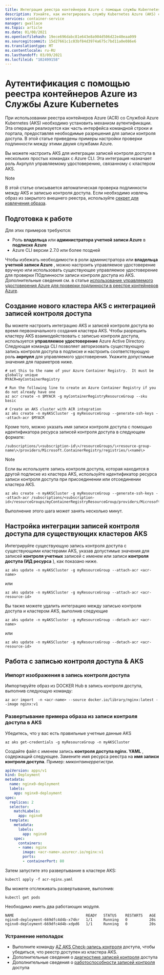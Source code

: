 ```yaml
---
title: Интеграция реестра контейнеров Azure с помощью службы Kubernetes Azure
description: Узнайте, как интегрировать службу Kubernetes Azure (AKS) с реестром контейнеров Azure (запись контроля доступа).
services: container-service
manager: gwallace
ms.topic: article
ms.date: 01/08/2021
ms.openlocfilehash: 19ece696dabc81e643e8a904d506d22e40eaa099
ms.sourcegitcommit: 15d27661c1c03bf84d3974a675c7bd11a0e086e6
ms.translationtype: MT
ms.contentlocale: ru-RU
ms.lasthandoff: 03/09/2021
ms.locfileid: "102499158"
---
```

# <a name="authenticate-with-azure-container-registry-from-azure-kubernetes-service"></a>Аутентификация с помощью реестра контейнеров Azure из Службы Azure Kubernetes

При использовании реестра контейнеров Azure (ACR) со Службой Azure Kubernetes (AKS) необходимо установить механизм аутентификации. Эта операция реализуется как часть интерфейса командной строки и портала, предоставляя необходимые разрешения для записи контроля доступа. В этой статье приведены примеры настройки проверки подлинности между этими двумя службами Azure. 

Вы можете настроить AKS для интеграции записей контроля доступа в нескольких простых командах с Azure CLI. Эта интеграция назначает роль Акрпулл управляемому удостоверению, связанному с кластером AKS.

> [!NOTE]
> В этой статье описывается автоматическая проверка подлинности между AKS и записью контроля доступа. Если необходимо извлечь образ из закрытого внешнего реестра, используйте [секрет для извлечения образа][Image Pull Secret].

## <a name="before-you-begin"></a>Подготовка к работе

Для этих примеров требуются:

* Роль **владельца** или **администратора учетной записи Azure** в **подписке Azure**
* Azure CLI версии 2.7.0 или более поздней

Чтобы избежать необходимости в роли администратора или **владельца** **учетной записи Azure** , можно настроить управляемое удостоверение вручную или использовать существующее управляемое удостоверение для проверки ПОдлинности записи контроля доступа из AKS. Дополнительные сведения см. в статье [использование управляемого удостоверения Azure для проверки подлинности в реестре контейнеров Azure](../container-registry/container-registry-authentication-managed-identity.md).

## <a name="create-a-new-aks-cluster-with-acr-integration"></a>Создание нового кластера AKS с интеграцией записей контроля доступа

Вы можете настроить интеграцию AKS и записей контроля доступа во время первоначального создания кластера AKS.  Чтобы разрешить кластеру AKS взаимодействовать с записью контроля доступа, используется **управляемое удостоверение** Azure Active Directory. Следующая команда CLI позволяет авторизовать существующую запись контроля доступа в подписке и настроить соответствующую роль **акрпулл** для управляемого удостоверения. Укажите допустимые значения для параметров ниже.

```azurecli
# set this to the name of your Azure Container Registry.  It must be globally unique
MYACR=myContainerRegistry

# Run the following line to create an Azure Container Registry if you do not already have one
az acr create -n $MYACR -g myContainerRegistryResourceGroup --sku basic

# Create an AKS cluster with ACR integration
az aks create -n myAKSCluster -g myResourceGroup --generate-ssh-keys --attach-acr $MYACR
```

Кроме того, можно указать имя записи контроля доступа с помощью идентификатора ресурса записей контроля доступа в следующем формате:

`/subscriptions/\<subscription-id\>/resourceGroups/\<resource-group-name\>/providers/Microsoft.ContainerRegistry/registries/\<name\>`

> [!NOTE]
> Если вы используете запись контроля доступа, которая находится в другой подписке из кластера AKS, используйте идентификатор ресурса записи контроля доступа при присоединении или отсоединении кластера AKS.

```azurecli
az aks create -n myAKSCluster -g myResourceGroup --generate-ssh-keys --attach-acr /subscriptions/<subscription-id>/resourceGroups/myContainerRegistryResourceGroup/providers/Microsoft.ContainerRegistry/registries/myContainerRegistry
```

Выполнение этого шага может занять несколько минут.

## <a name="configure-acr-integration-for-existing-aks-clusters"></a>Настройка интеграции записей контроля доступа для существующих кластеров AKS

Интегрируйте существующую запись контроля доступа с существующими кластерами AKS, указав допустимые значения для записей **контроля учетных** записей с именем или записи **контроля доступа (ИД ресурса** ), как показано ниже.

```azurecli
az aks update -n myAKSCluster -g myResourceGroup --attach-acr <acr-name>
```

или

```azurecli
az aks update -n myAKSCluster -g myResourceGroup --attach-acr <acr-resource-id>
```

Вы также можете удалить интеграцию между записью контроля доступа и кластером AKS, выполнив следующие

```azurecli
az aks update -n myAKSCluster -g myResourceGroup --detach-acr <acr-name>
```

или

```azurecli
az aks update -n myAKSCluster -g myResourceGroup --detach-acr <acr-resource-id>
```

## <a name="working-with-acr--aks"></a>Работа с записью контроля доступа & AKS

### <a name="import-an-image-into-your-acr"></a>Импорт изображения в запись контроля доступа

Импортируйте образ из DOCKER Hub в запись контроля доступа, выполнив следующую команду:


```azurecli
az acr import  -n <acr-name> --source docker.io/library/nginx:latest --image nginx:v1
```

### <a name="deploy-the-sample-image-from-acr-to-aks"></a>Развертывание примера образа из записи контроля доступа в AKS

Убедитесь, что у вас есть правильные учетные данные AKS

```azurecli
az aks get-credentials -g myResourceGroup -n myAKSCluster
```

Создайте файл с именем запись **контроля доступа nginx. YAML** , содержащий следующее. Замените имя ресурса реестра на **имя записи контроля доступа**. Пример: *миконтаинеррегистри*.

```yaml
apiVersion: apps/v1
kind: Deployment
metadata:
  name: nginx0-deployment
  labels:
    app: nginx0-deployment
spec:
  replicas: 2
  selector:
    matchLabels:
      app: nginx0
  template:
    metadata:
      labels:
        app: nginx0
    spec:
      containers:
      - name: nginx
        image: <acr-name>.azurecr.io/nginx:v1
        ports:
        - containerPort: 80
```

Затем запустите это развертывание в кластере AKS:

```console
kubectl apply -f acr-nginx.yaml
```

Вы можете отслеживать развертывание, выполнив:

```console
kubectl get pods
```

Необходимо иметь два работающих модуля.

```output
NAME                                 READY   STATUS    RESTARTS   AGE
nginx0-deployment-669dfc4d4b-x74kr   1/1     Running   0          20s
nginx0-deployment-669dfc4d4b-xdpd6   1/1     Running   0          20s
```

### <a name="troubleshooting"></a>Устранение неполадок
* Выполните команду [AZ AKS Check-запись контроля](/cli/azure/aks#az_aks_check_acr) доступа, чтобы убедиться, что реестр доступен из кластера AKS.
* Дополнительные сведения о [диагностике записей контроля](../container-registry/container-registry-diagnostics-audit-logs.md) доступа
* Дополнительные сведения о [работоспособности записей контроля](../container-registry/container-registry-check-health.md) доступа

<!-- LINKS - external -->
[AKS AKS CLI]: /cli/azure/aks#az-aks-create
[Image Pull secret]: https://kubernetes.io/docs/tasks/configure-pod-container/pull-image-private-registry/